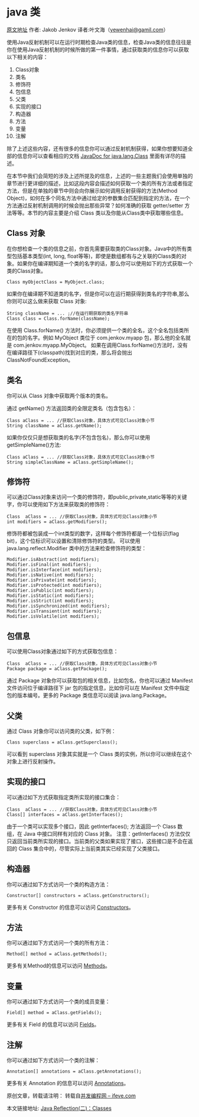 # java 类

[原文地址](http://tutorials.jenkov.com/java-reflection/classes.html)  作者: Jakob Jenkov  译者:叶文海（yewenhai@gamil.com）


使用Java反射机制可以在运行时期检查Java类的信息，检查Java类的信息往往是你在使用Java反射机制的时候所做的第一件事情，通过获取类的信息你可以获取以下相关的内容：

1. Class对象
2. 类名
3. 修饰符
4. 包信息
5. 父类
6. 实现的接口
7. 构造器
8. 方法
9. 变量
10. 注解

除了上述这些内容，还有很多的信息你可以通过反射机制获得，如果你想要知道全部的信息你可以查看相应的文档 [JavaDoc for java.lang.Class](http://java.sun.com/javase/6/docs/api/java/lang/Class.html) 里面有详尽的描述。


在本节中我们会简短的涉及上述所提及的信息，上述的一些主题我们会使用单独的章节进行更详细的描述，比如这段内容会描述如何获取一个类的所有方法或者指定方法，但是在单独的章节中则会向你展示如何调用反射获得的方法(Method Object)，如何在多个同名方法中通过给定的参数集合匹配到指定的方法，在一个方法通过反射机制调用的时候会抛出那些异常？如何准确的获取 getter/setter 方法等等。本节的内容主要是介绍 Class 类以及你能从Class类中获取哪些信息。

## Class 对象

在你想检查一个类的信息之前，你首先需要获取类的Class对象。Java中的所有类型包括基本类型(int, long, float等等)，即使是数组都有与之关联的Class类的对象。如果你在编译期知道一个类的名字的话，那么你可以使用如下的方式获取一个类的Class对象。

```
Class myObjectClass = MyObject.class;
```

如果你在编译期不知道类的名字，但是你可以在运行期获得到类名的字符串,那么你则可以这么做来获取 Class 对象:

```
String className = ... ;//在运行期获取的类名字符串
Class class = Class.forName(className);
```

在使用 Class.forName() 方法时，你必须提供一个类的全名，这个全名包括类所在的包的名字。例如 MyObject 类位于 com.jenkov.myapp 包，那么他的全名就是 com.jenkov.myapp.MyObject。
如果在调用Class.forName()方法时，没有在编译路径下(classpath)找到对应的类，那么将会抛出ClassNotFoundException。

## 类名

你可以从 Class 对象中获取两个版本的类名。

通过 getName() 方法返回类的全限定类名（包含包名）：

```
Class aClass = ... //获取Class对象，具体方式可见Class对象小节
String className = aClass.getName();
```

如果你仅仅只是想获取类的名字(不包含包名)，那么你可以使用 getSimpleName()方法:

```
Class aClass = ... //获取Class对象，具体方式可见Class对象小节
String simpleClassName = aClass.getSimpleName();
```

## 修饰符

可以通过Class对象来访问一个类的修饰符，即public,private,static等等的关键字，你可以使用如下方法来获取类的修饰符：

```
Class  aClass = ... //获取Class对象，具体方式可见Class对象小节
int modifiers = aClass.getModifiers();
```

修饰符都被包装成一个int类型的数字，这样每个修饰符都是一个位标识(flag bit)，这个位标识可以设置和清除修饰符的类型。
可以使用 java.lang.reflect.Modifier 类中的方法来检查修饰符的类型：

```
Modifier.isAbstract(int modifiers);
Modifier.isFinal(int modifiers);
Modifier.isInterface(int modifiers);
Modifier.isNative(int modifiers);
Modifier.isPrivate(int modifiers);
Modifier.isProtected(int modifiers);
Modifier.isPublic(int modifiers);
Modifier.isStatic(int modifiers);
Modifier.isStrict(int modifiers);
Modifier.isSynchronized(int modifiers);
Modifier.isTransient(int modifiers);
Modifier.isVolatile(int modifiers);
```


## 包信息

可以使用Class对象通过如下的方式获取包信息：


```
Class  aClass = ... //获取Class对象，具体方式可见Class对象小节
Package package = aClass.getPackage();
```


通过 Package 对象你可以获取包的相关信息，比如包名，你也可以通过 Manifest 文件访问位于编译路径下 jar 包的指定信息，比如你可以在 Manifest 文件中指定包的版本编号。更多的 Package 类信息可以阅读 java.lang.Package。

## 父类

通过 Class 对象你可以访问类的父类，如下例：

```
Class superclass = aClass.getSuperclass();
```

可以看到 superclass 对象其实就是一个 Class 类的实例，所以你可以继续在这个对象上进行反射操作。

## 实现的接口
可以通过如下方式获取指定类所实现的接口集合：

```
Class  aClass = ... //获取Class对象，具体方式可见Class对象小节
Class[] interfaces = aClass.getInterfaces();
```

由于一个类可以实现多个接口，因此 getInterfaces(); 方法返回一个 Class 数组，在 Java 中接口同样有对应的 Class 对象。
注意：getInterfaces() 方法仅仅只返回当前类所实现的接口。当前类的父类如果实现了接口，这些接口是不会在返回的 Class 集合中的，尽管实际上当前类其实已经实现了父类接口。

## 构造器

你可以通过如下方式访问一个类的构造方法：

```
Constructor[] constructors = aClass.getConstructors();
```

更多有关 Constructor 的信息可以访问 [Constructors](http://ifeve.com/java-reflection-constructors/)。

## 方法

你可以通过如下方式访问一个类的所有方法：

```
Method[] method = aClass.getMethods();
```

更多有关Method的信息可以访问 [Methods](http://ifeve.com/java-reflection-methods/)。

## 变量

你可以通过如下方式访问一个类的成员变量：

```
Field[] method = aClass.getFields();
```

更多有关 Field 的信息可以访问 [Fields](http://ifeve.com/java-reflection-fields/)。

## 注解

你可以通过如下方式访问一个类的注解：

```
Annotation[] annotations = aClass.getAnnotations();
```

更多有关 Annotation 的信息可以访问 [Annotations](http://ifeve.com/java-reflection-annotations/)。

原创文章，转载请注明： 转载自[并发编程网 – ifeve.com](http://ifeve.com/)

本文链接地址: [Java Reflection(二)：Classes](http://ifeve.com/java-reflection-classes/)